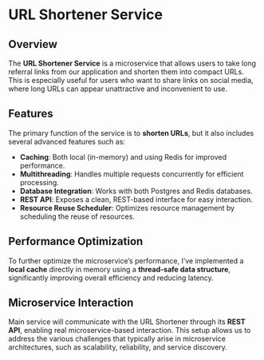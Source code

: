 # URL Shortener Service

## Overview

The **URL Shortener Service** is a microservice that allows users to take long referral links from our application and shorten them into compact URLs. This is especially useful for users who want to share links on social media, where long URLs can appear unattractive and inconvenient to use.

## Features

The primary function of the service is to **shorten URLs**, but it also includes several advanced features such as:

- **Caching**: Both local (in-memory) and using Redis for improved performance.
- **Multithreading**: Handles multiple requests concurrently for efficient processing.
- **Database Integration**: Works with both Postgres and Redis databases.
- **REST API**: Exposes a clean, REST-based interface for easy interaction.
- **Resource Reuse Scheduler**: Optimizes resource management by scheduling the reuse of resources.

## Performance Optimization

To further optimize the microservice’s performance, I’ve implemented a **local cache** directly in memory using a **thread-safe data structure**, significantly improving overall efficiency and reducing latency.

## Microservice Interaction

Main service will communicate with the URL Shortener through its **REST API**, enabling real microservice-based interaction. This setup allows us to address the various challenges that typically arise in microservice architectures, such as scalability, reliability, and service discovery.
